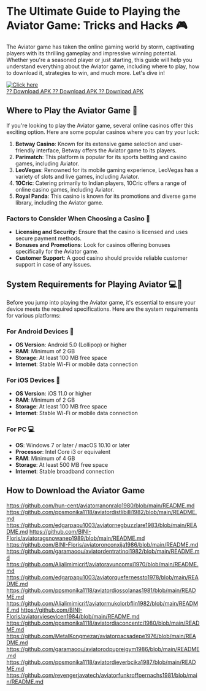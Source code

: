 # The Ultimate Guide to Playing the Aviator Game: Tricks and Hacks 🎮

The Aviator game has taken the online gaming world by storm, captivating
players with its thrilling gameplay and impressive winning potential.
Whether you\'re a seasoned player or just starting, this guide will help
you understand everything about the Aviator game, including where to
play, how to download it, strategies to win, and much more. Let's dive
in!

[![Click
here](https://readscoops.com/wp-content/uploads/2023/03/Readscoop-aviator-1-1.jpg)](https://click.traffprogo7.com/RycHEFxU?landing=54)\
[?? Download APK ?? Download APK ?? Download
APK](https://click.traffprogo7.com/RycHEFxU?landing=54)

## Where to Play the Aviator Game 🏢

If you\'re looking to play the Aviator game, several online casinos
offer this exciting option. Here are some popular casinos where you can
try your luck:

1.  **Betway Casino**: Known for its extensive game selection and
    user-friendly interface, Betway offers the Aviator game to its
    players.
2.  **Parimatch**: This platform is popular for its sports betting and
    casino games, including Aviator.
3.  **LeoVegas**: Renowned for its mobile gaming experience, LeoVegas
    has a variety of slots and live games, including Aviator.
4.  **10Cric**: Catering primarily to Indian players, 10Cric offers a
    range of online casino games, including Aviator.
5.  **Royal Panda**: This casino is known for its promotions and diverse
    game library, including the Aviator game.

### Factors to Consider When Choosing a Casino 🧐

-   **Licensing and Security**: Ensure that the casino is licensed and
    uses secure payment methods.
-   **Bonuses and Promotions**: Look for casinos offering bonuses
    specifically for the Aviator game.
-   **Customer Support**: A good casino should provide reliable customer
    support in case of any issues.

## System Requirements for Playing Aviator 💻📱

Before you jump into playing the Aviator game, it's essential to ensure
your device meets the required specifications. Here are the system
requirements for various platforms:

### For Android Devices 📱

-   **OS Version**: Android 5.0 (Lollipop) or higher
-   **RAM**: Minimum of 2 GB
-   **Storage**: At least 100 MB free space
-   **Internet**: Stable Wi-Fi or mobile data connection

### For iOS Devices 🍏

-   **OS Version**: iOS 11.0 or higher
-   **RAM**: Minimum of 2 GB
-   **Storage**: At least 100 MB free space
-   **Internet**: Stable Wi-Fi or mobile data connection

### For PC 💻

-   **OS**: Windows 7 or later / macOS 10.10 or later
-   **Processor**: Intel Core i3 or equivalent
-   **RAM**: Minimum of 4 GB
-   **Storage**: At least 500 MB free space
-   **Internet**: Stable broadband connection

## How to Download the Aviator Game
https://github.com/hun-cent/aviatorranonralo1980/blob/main/README.md
https://github.com/ppsmonika1118/aviatordistlibilli1982/blob/main/README.md
https://github.com/edgarpapu1003/aviatornegbuzzlare1983/blob/main/README.md
https://github.com/BINI-Floris/aviatoragsnowanep1989/blob/main/README.md
https://github.com/BINI-Floris/aviatoronconxija1986/blob/main/README.md
https://github.com/garamaoou/aviatordentratinol1982/blob/main/README.md
https://github.com/Alialimimicrif/aviatoravuncomxi1970/blob/main/README.md
https://github.com/edgarpapu1003/aviatorquefernessto1978/blob/main/README.md
https://github.com/ppsmonika1118/aviatordiossolanas1981/blob/main/README.md
https://github.com/Alialimimicrif/aviatormukolorbflin1982/blob/main/README.md
https://github.com/BINI-Floris/aviatorviesevicen1984/blob/main/README.md
https://github.com/ppsmonika1118/aviatordiaconcentci1980/blob/main/README.md
https://github.com/MetalKongmezar/aviatorpacsadepe1976/blob/main/README.md
https://github.com/garamaoou/aviatorodpupreigym1986/blob/main/README.md
https://github.com/ppsmonika1118/aviatordieverbcika1987/blob/main/README.md
https://github.com/revengerjavatech/aviatorfunkroffpernachs1981/blob/main/README.md
